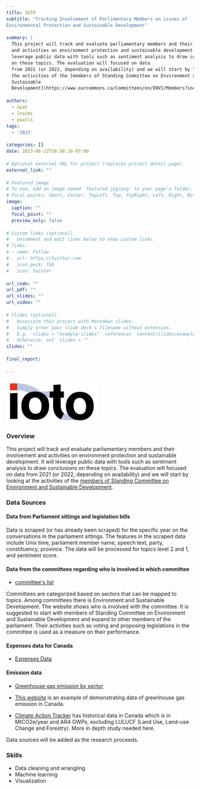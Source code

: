 ```yaml
---
title: IOTO
subtitle: "Tracking Involvement of Parlimentary Members on issues of
Environmental Protection and Sustainable Development"

summary: |
  This project will track and evaluate parliamentary members and their involvement
  and activities on environment protection and sustainable development. It will
  leverage public data with tools such as sentiment analysis to draw conclusions
  on these topics. The evaluation will focused on data
  from 2021 (or 2022, depending on availability) and we will start by looking at
  the activities of the [members of Standing Committee on Environment and
  Sustainable
  Development](https://www.ourcommons.ca/Committees/en/ENVI/Members?includeAssociates=True#AssociateMembers).
  
authors:
  - spat
  - lnaimi
  - pwalls
tags:
  - '2023'

categories: []
date: 2023-06-22T16:58:18-07:00

# Optional external URL for project (replaces project detail page).
external_link: ""

# Featured image
# To use, add an image named `featured.jpg/png` to your page's folder.
# Focal points: Smart, Center, TopLeft, Top, TopRight, Left, Right, BottomLeft, Bottom, BottomRight.
image:
  caption: ""
  focal_point: ""
  preview_only: false

# Custom links (optional).
#   Uncomment and edit lines below to show custom links.
# links:
# - name: Follow
#   url: https://twitter.com
#   icon_pack: fab
#   icon: twitter

url_code: ""
url_pdf: ""
url_slides: ""
url_video: ""

# Slides (optional).
#   Associate this project with Markdown slides.
#   Simply enter your slide deck's filename without extension.
#   E.g. `slides = "example-slides"` references `content/slides/example-slides.md`.
#   Otherwise, set `slides = ""`.
slides: ""

final_report:

---
```

![](IOTOLogo.png)

### Overview
This project will track and evaluate parliamentary members and their involvement
and activities on environment protection and sustainable development. It will
leverage public data with tools such as sentiment analysis to draw conclusions
on these topics. The evaluation will focused on data
from 2021 (or 2022, depending on availability) and we will start by looking at
the activities of the [members of Standing Committee on Environment and
Sustainable
Development](https://www.ourcommons.ca/Committees/en/ENVI/Members?includeAssociates=True#AssociateMembers).

### Data Sources
#### Data from Parliament sittings and legislation bills
Data is scraped (or has already been scraped) for the specific year on the
conversations in the parliament sittings. The features in the scraped data
include Unix time, parliament member name, speech text, party, constituency,
province. The data will be processed for topics level 2 and 1, and sentiment
score.
  
#### Data from the committees regarding who is involved in which committee 
  - [committee's list](https://www.ourcommons.ca/Committees/en/List)

Committees are categorized based on sectors that can be mapped to topics.
Among committees there is Environment and Sustainable Development. The website
shows who is involved with the committee. It is suggested to start with
members of Standing Committee on Environment and Sustainable Development and
expand to other members of the parliament. Their activities such as voting and
proposing legislations in the committee is used as a measure on their
performance.

#### Expenses data for Canada
  * [Expenses
    Data](https://www150.statcan.gc.ca/n1/daily-quotidien/221125/cg-a001-eng.htm)


#### Emission data 
  * [Greenhouse gas emission by
    sector](https://www.statista.com/statistics/503526/greenhouse-gas-emissions-share-in-canada-by-economic-sector/)

  * [This
    website](https://prairieclimatecentre.ca/2018/03/where-do-canadas-greenhouse-gas-emissions-come-from/)
    is an example of demonstrating data of greenhouse gas emission in Canada. 
  * [Climate Action Tracker](https://climateactiontracker.org/countries/canada/)
    has historical data in Canada which is in MtCO2e/year and AR4 GWPs,
    excluding LULUCF (Land Use, Land-use Change and Forestry). More in depth
    study needed here.

Data sources will be added as the research proceeds.

### Skills
  - Data cleaning and wrangling
  - Machine learning
  - Visualization

